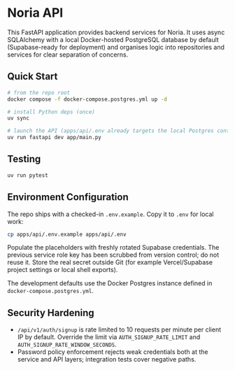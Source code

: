 # Noria API

This FastAPI application provides backend services for Noria. It uses async SQLAlchemy with a local Docker-hosted PostgreSQL database by default (Supabase-ready for deployment) and organises logic into repositories and services for clear separation of concerns.

## Quick Start

```bash
# from the repo root
docker compose -f docker-compose.postgres.yml up -d

# install Python deps (once)
uv sync

# launch the API (apps/api/.env already targets the local Postgres container)
uv run fastapi dev app/main.py
```

## Testing

```bash
uv run pytest
```

## Environment Configuration

The repo ships with a checked-in `.env.example`. Copy it to `.env` for local work:

```bash
cp apps/api/.env.example apps/api/.env
```

Populate the placeholders with freshly rotated Supabase credentials. The previous service role key has been scrubbed from version control; do not reuse it. Store the real secret outside Git (for example Vercel/Supabase project settings or local shell exports).

The development defaults use the Docker Postgres instance defined in `docker-compose.postgres.yml`.

## Security Hardening

- `/api/v1/auth/signup` is rate limited to 10 requests per minute per client IP by default. Override the limit via `AUTH_SIGNUP_RATE_LIMIT` and `AUTH_SIGNUP_RATE_WINDOW_SECONDS`.
- Password policy enforcement rejects weak credentials both at the service and API layers; integration tests cover negative paths.

